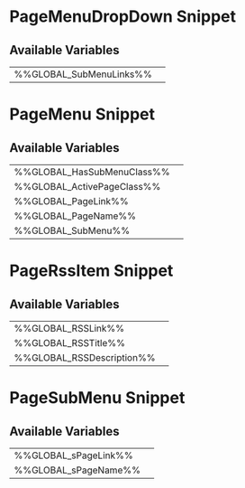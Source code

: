 # <span class="jumptarget"> PageMenuDropDown Snippet </span>

## <span class="jumptarget"> Available Variables </span>
|||
|---|---|
| %%GLOBAL_SubMenuLinks%% |

# <span class="jumptarget"> PageMenu Snippet </span>

## <span class="jumptarget"> Available Variables </span>
|||
|---|---|
| %%GLOBAL_HasSubMenuClass%% |
| %%GLOBAL_ActivePageClass%% |
| %%GLOBAL_PageLink%% |
| %%GLOBAL_PageName%% |
| %%GLOBAL_SubMenu%% |

# <span class="jumptarget"> PageRssItem Snippet </span>

## <span class="jumptarget"> Available Variables </span>
|||
|---|---|
| %%GLOBAL_RSSLink%% |
| %%GLOBAL_RSSTitle%% |
| %%GLOBAL_RSSDescription%% |

# <span class="jumptarget"> PageSubMenu Snippet </span>

## <span class="jumptarget"> Available Variables </span>
|||
|---|---|
| %%GLOBAL_sPageLink%% |
| %%GLOBAL_sPageName%% |
